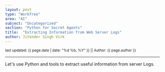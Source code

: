 ```yaml
---
layout: post
type: "WorkTree"
area: "AI"
subject: "Uncategorized"
section: "Python for Secret Agents"
title:  "Extracting Information from Web Server Logs"
author: Jitender Singh Virk
---
```


<sup>last updated: {{ page.date | date: "%d %b, %Y" }} || Author: {{ page.author }}</sup>

---

Let's use Python and tools to extract useful information from server Logs.
